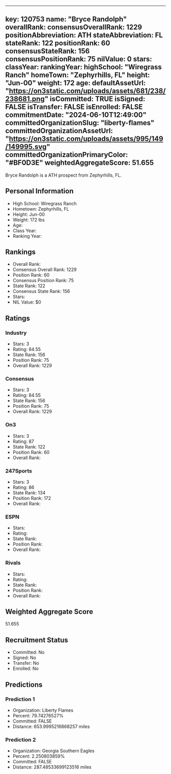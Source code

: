 ---
  key: 120753
  name: "Bryce Randolph"
  overallRank: 
  consensusOverallRank: 1229
  positionAbbreviation: ATH
  stateAbbreviation: FL
  stateRank: 122
  positionRank: 60
  consensusStateRank: 156
  consensusPositionRank: 75
  nilValue: 0
  stars: 
  classYear: 
  rankingYear: 
  highSchool: "Wiregrass Ranch"
  homeTown: "Zephyrhills, FL"
  height: "Jun-00"
  weight: 172
  age: 
  defaultAssetUrl: "https://on3static.com/uploads/assets/681/238/238681.png"
  isCommitted: TRUE
  isSigned: FALSE
  isTransfer: FALSE
  isEnrolled: FALSE
  commitmentDate: "2024-06-10T12:49:00"
  committedOrganizationSlug: "liberty-flames"
  committedOrganizationAssetUrl: "https://on3static.com/uploads/assets/995/149/149995.svg"
  committedOrganizationPrimaryColor: "#BF0D3E"
  weightedAggregateScore: 51.655
  ---
  
  Bryce Randolph is a ATH prospect from Zephyrhills, FL.
  
  ## Personal Information
  - High School: Wiregrass Ranch
  - Hometown: Zephyrhills, FL
  - Height: Jun-00
  - Weight: 172 lbs
  - Age: 
  - Class Year: 
  - Ranking Year: 
  
  ## Rankings
  - Overall Rank: 
  - Consensus Overall Rank: 1229
  - Position Rank: 60
  - Consensus Position Rank: 75
  - State Rank: 122
  - Consensus State Rank: 156
  - Stars: 
  - NIL Value: $0
  
  ## Ratings
  
  ### Industry
  - Stars: 3
  - Rating: 84.55
  - State Rank: 156
  - Position Rank: 75
  - Overall Rank: 1229
  
  ### Consensus
  - Stars: 3
  - Rating: 84.55
  - State Rank: 156
  - Position Rank: 75
  - Overall Rank: 1229
  
  ### On3
  - Stars: 3
  - Rating: 87
  - State Rank: 122
  - Position Rank: 60
  - Overall Rank: 
  
  ### 247Sports
  - Stars: 3
  - Rating: 86
  - State Rank: 134
  - Position Rank: 172
  - Overall Rank: 
  
  ### ESPN
  - Stars: 
  - Rating: 
  - State Rank: 
  - Position Rank: 
  - Overall Rank: 
  
  ### Rivals
  - Stars: 
  - Rating: 
  - State Rank: 
  - Position Rank: 
  - Overall Rank: 
  
  ## Weighted Aggregate Score
  51.655
  
  ## Recruitment Status
  - Committed: No
  - Signed: No
  - Transfer: No
  - Enrolled: No
  
  
  
  ## Predictions
  
  ### Prediction 1
  - Organization: Liberty Flames
  - Percent: 79.74276527%
  - Committed: FALSE
  - Distance: 653.9995216868257 miles
  
  ### Prediction 2
  - Organization: Georgia Southern Eagles
  - Percent: 2.250803859%
  - Committed: FALSE
  - Distance: 287.48533699123516 miles
  